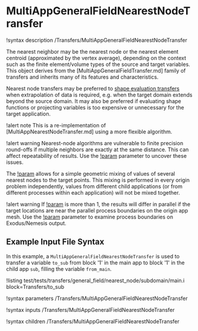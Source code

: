 # MultiAppGeneralFieldNearestNodeTransfer

!syntax description /Transfers/MultiAppGeneralFieldNearestNodeTransfer

The nearest neighbor may be the nearest node or the nearest element centroid
(approximated by the vertex average), depending on the context
such as the finite element/volume types of the source and target variables.
This object derives from the [MultiAppGeneralFieldTransfer.md] family of transfers and inherits
many of its features and characteristics.

Nearest node transfers may be preferred to [shape evaluation transfers](MultiAppGeneralFieldShapeEvaluationTransfer.md)
when extrapolation of data is required, e.g. when the target domain extends beyond the source domain.
It may also be preferred if evaluating shape functions or projecting variables is too expensive or
unnecessary for the target application.

!alert note
This is a re-implementation of [MultiAppNearestNodeTransfer.md] using a more flexible algorithm.

!alert warning
Nearest-node algorithms are vulnerable to finite precision round-offs if multiple neighbors are exactly at the
same distance. This can affect repeatability of results. Use the [!param](/Transfers/MultiAppGeneralFieldNearestNodeTransfer/search_value_conflicts)
parameter to uncover these issues.

The [!param](/Transfers/MultiAppGeneralFieldNearestNodeTransfer/num_nearest_points) allows for a
simple geometric mixing of values of several nearest nodes to the target points. This mixing is performed
in every origin problem independently, values from different child applications
(or from different processes within each application) will not be mixed together.

!alert warning
If [!param](/Transfers/MultiAppGeneralFieldNearestNodeTransfer/num_nearest_points) is more than 1, the results
will differ in parallel if the target locations are near the parallel process boundaries
on the origin app mesh. Use the [!param](/Debug/SetupDebugAction/output_process_domains) parameter to examine
process boundaries on Exodus/Nemesis output.

## Example Input File Syntax

In this example, a `MultiAppGeneralFieldNearestNodeTransfer` is used to transfer a variable `to_sub` from
block '1' in the main app to block '1' in the child app `sub`, filling the variable `from_main`.

!listing test/tests/transfers/general_field/nearest_node/subdomain/main.i block=Transfers/to_sub

!syntax parameters /Transfers/MultiAppGeneralFieldNearestNodeTransfer

!syntax inputs /Transfers/MultiAppGeneralFieldNearestNodeTransfer

!syntax children /Transfers/MultiAppGeneralFieldNearestNodeTransfer
